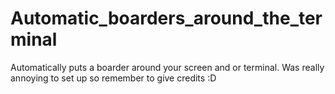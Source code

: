 # Automatic_boarders_around_the_terminal
Automatically puts a boarder around your screen and or terminal. Was really annoying to set up so remember to give credits :D 
